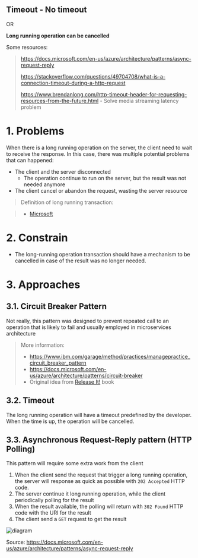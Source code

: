 Timeout - No timeout
---

OR

**Long running operation can be cancelled**

Some resources:

> https://docs.microsoft.com/en-us/azure/architecture/patterns/async-request-reply
> 
> https://stackoverflow.com/questions/49704708/what-is-a-connection-timeout-during-a-http-request
> 
> https://www.brendanlong.com/http-timeout-header-for-requesting-resources-from-the-future.html - Solve media streaming latency problem

# 1. Problems

When there is a long running operation on the server, the client need to wait to receive the response. In this case, there was multiple potential problems that can happened:
* The client and the server disconnected
    * The operation continue to run on the server, but the result was not needed anymore
* The client cancel or abandon the request, wasting the server resource

> Definition of long running transaction:

> * [Microsoft](https://github.com/Microsoft/api-guidelines/blob/vNext/Guidelines.md#13-long-running-operations)

# 2. Constrain

* The long-running operation transaction should have a mechanism to be cancelled in case of the result was no longer needed.

# 3. Approaches

## 3.1. Circuit Breaker Pattern

Not really, this pattern was designed to prevent repeated call to an operation that is likely to fail and usually employed in microservices architecture

> More information:
> * https://www.ibm.com/garage/method/practices/managepractice_circuit_breaker_pattern
> * https://docs.microsoft.com/en-us/azure/architecture/patterns/circuit-breaker
> * Original idea from [Release It!](https://pragprog.com/titles/mnee2/release-it-second-edition/) book

## 3.2. Timeout

The long running operation will have a timeout predefined by the developer. When the time is up, the operation will be cancelled.

## 3.3. Asynchronous Request-Reply pattern (HTTP Polling)

This pattern will require some extra work from the client

1. When the client send the request that trigger a long running operation, the server will response as quick as possible with `202 Accepted` HTTP code.
2. The server continue it long running operation, while the client periodically polling for the result
3. When the result available, the polling will return with `302 Found` HTTP code with the URI for the result
4. The client send a `GET` request to get the result

![diagram](https://docs.microsoft.com/en-us/azure/architecture/patterns/_images/async-request.png)

Source: https://docs.microsoft.com/en-us/azure/architecture/patterns/async-request-reply